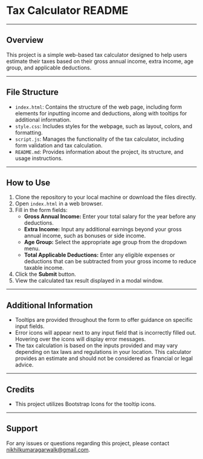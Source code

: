 # Tax Calculator README

---

## Overview

This project is a simple web-based tax calculator designed to help users estimate their taxes based on their gross annual income, extra income, age group, and applicable deductions.

---

## File Structure

- `index.html`: Contains the structure of the web page, including form elements for inputting income and deductions, along with tooltips for additional information.
- `style.css`: Includes styles for the webpage, such as layout, colors, and formatting.
- `script.js`: Manages the functionality of the tax calculator, including form validation and tax calculation.
- `README.md`: Provides information about the project, its structure, and usage instructions.

---

## How to Use

1. Clone the repository to your local machine or download the files directly.
2. Open `index.html` in a web browser.
3. Fill in the form fields:
   - **Gross Annual Income:** Enter your total salary for the year before any deductions.
   - **Extra Income:** Input any additional earnings beyond your gross annual income, such as bonuses or side income.
   - **Age Group:** Select the appropriate age group from the dropdown menu.
   - **Total Applicable Deductions:** Enter any eligible expenses or deductions that can be subtracted from your gross income to reduce taxable income.
4. Click the **Submit** button.
5. View the calculated tax result displayed in a modal window.

---

## Additional Information

- Tooltips are provided throughout the form to offer guidance on specific input fields.
- Error icons will appear next to any input field that is incorrectly filled out. Hovering over the icons will display error messages.
- The tax calculation is based on the inputs provided and may vary depending on tax laws and regulations in your location. This calculator provides an estimate and should not be considered as financial or legal advice.

---

## Credits

- This project utilizes Bootstrap Icons for the tooltip icons.

---

## Support

For any issues or questions regarding this project, please contact nikhilkumaragarwalk@gmail.com.
